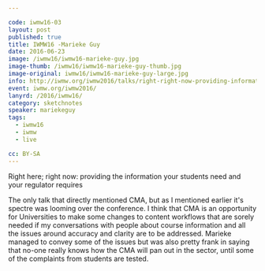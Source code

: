 ```yaml
---

code: iwmw16-03
layout: post
published: true
title: IWMW16 -Marieke Guy 
date: 2016-06-23
image: /iwmw16/iwmw16-marieke-guy.jpg
image-thumb: /iwmw16/iwmw16-marieke-guy-thumb.jpg
image-original: iwmw16/iwmw16-marieke-guy-large.jpg
info: http://iwmw.org/iwmw2016/talks/right-right-now-providing-information-students-need-regulator-requires/
event: iwmw.org/iwmw2016/
lanyrd: /2016/iwmw16/
category: sketchnotes
speaker: mariekeguy
tags:
  - iwmw16
  - iwmw
  - live

cc: BY-SA
---
```


Right here; right now: providing the information your students need and your regulator requires

The only talk that directly mentioned CMA, but as I mentioned earlier it's spectre was looming over the conference. I think that CMA is an opportunity for Universities to make some changes to content workflows that are sorely needed if my conversations with people about course information and all the issues around accuracy and clarity are to be addressed. Marieke managed to convey some of the issues but was also pretty frank in saying that no-one really knows how the CMA will pan out in the sector, until some of the complaints from students are tested.
